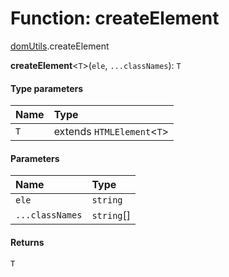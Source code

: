 # Function: createElement

[domUtils](/en/auto-docs/utils/modules/domUtils.md).createElement

**createElement**<`T`>(`ele`, `...classNames`): `T`

#### Type parameters

| Name | Type |
| :------ | :------ |
| `T` | extends `HTMLElement`<`T`> |

#### Parameters

| Name | Type |
| :------ | :------ |
| `ele` | `string` |
| `...classNames` | `string`\[] |

#### Returns

`T`

